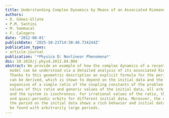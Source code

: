 ```yaml
---
title: Understanding Complex Dynamics by Means of an Associated Riemann Surface
authors:
- D. Gómez-Ullate
- P.M. Santini
- M. Sommacal
- F. Calogero
date: '2012-08-01'
publishDate: '2025-10-21T14:38:48.734244Z'
publication_types:
- article-journal
publication: '*Physica D: Nonlinear Phenomena*'
doi: 10.1016/j.physd.2012.04.004
abstract: We provide an example of how the complex dynamics of a recently introduced
  model can be understood via a detailed analysis of its associated Riemann surface.
  Thanks to this geometric description an explicit formula for the period of the orbits
  can be derived, which is shown to depend on the initial data and the continued fraction
  expansion of a simple ratio of the coupling constants of the problem. For rational
  values of this ratio and generic values of the initial data, all orbits are periodic
  and the system is isochronous. For irrational values of the ratio, there exist periodic
  and quasi-periodic orbits for different initial data. Moreover, the dependence of
  the period on the initial data shows a rich behavior and initial data can always
  be found with arbitrarily large periods.
---
```

